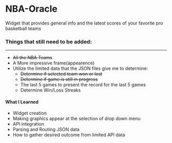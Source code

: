 # NBA-Oracle
Widget that provides general info and the latest scores of your favorite pro basketball teams

### Things that still need to be added:
----------------------------------------
* ~~All the NBA Teams~~
* A More impressive frame(appearence)
* Utilize the limited data that the JSON files give me to determine:
  * ~~Determine if selected team won or lost~~
  * ~~Determine if game is still in progress~~
  * The last 5 games to present the record for the last 5 games
  * Determine Win/Loss Streaks

#### What I Learned
- Widget creation
- Making graphics appear at the selection of drop down menu
- API integration
- Parsing and Routing JSON data
- How to gather desired outcome from limited API data
